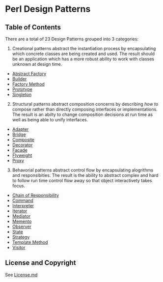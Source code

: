 Perl Design Patterns
====================

Table of Contents
-----------------

There are a total of 23 Design Patterns grouped into 3 categories:

1. Creational patterns
abstract the instantiation process by encapsulating
which concrete classes are being created and used. The result should be
an application which has a more robust ability to work with classes
unknown at design time. 

  * [Abstract Factory](/docs/creational/abstract-factory.md)
  * [Builder](/docs/creational/builder.md)
  * [Factory Method](/docs/creational/factory-method.md)
  * [Prototype](/docs/creational/prototype.md)
  * [Singleton](/docs/creational/singleton.md)

2. Structural patterns
abstract composition concerns by describing *how to*
compose rather than directly composing interfaces or implementations. The
result is an abilty to change composition decisions at run time as well as
being able to unify interfaces.

  * [Adapter](/docs/structural/adapter.md)
  * [Bridge](/docs/structural/bridge.md)
  * [Composite](/docs/structural/composite.md)
  * [Decorator](/docs/structural/decorator.md)
  * [Facade](/docs/structural/facade.md)
  * [Flyweight](/docs/structural/flyweight.md)
  * [Proxy](/docs/structural/proxy.md)

3. Behavorial patterns
abstract control flow by encapsulating alogrithms and 
responsibities. The result is the ability to abstract complex and hard to
follow run time control flow away so that object interactivety takes focus.

  * [Chain of Responsibility](/docs/behavioral/chain-of-responsibility.md)
  * [Command](/docs/behavioral/command.md)
  * [Interpreter](/docs/behavioral/interpreter.md)
  * [Iterator](/docs/behavioral/iterator.md)
  * [Mediator](/docs/behavioral/mediator.md)
  * [Memento](/docs/behavioral/memento.md)
  * [Observer](/docs/behavioral/observer.md)
  * [State](/docs/behavioral/state.md)
  * [Strategy](/docs/behavioral/strategy.md)
  * [Template Method](/docs/behavioral/template-method.md)
  * [Visitor](/docs/behavioral/visitor.md)

License and Copyright
---------------------

See [License.md](/license.md)

